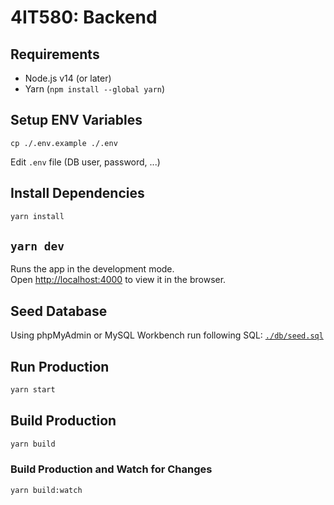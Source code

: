 # 4IT580: Backend

## Requirements

- Node.js v14 (or later)
- Yarn (`npm install --global yarn`)

## Setup ENV Variables

```
cp ./.env.example ./.env
```

Edit `.env` file (DB user, password, ...)

## Install Dependencies

```bash
yarn install
```

## `yarn dev`

Runs the app in the development mode.\
Open [http://localhost:4000](http://localhost:4000) to view it in the browser.

## Seed Database

Using phpMyAdmin or MySQL Workbench run following SQL: [`./db/seed.sql`](./db/seed.sql)

## Run Production

```bash
yarn start
```

## Build Production

```bash
yarn build
```

### Build Production and Watch for Changes

```bash
yarn build:watch
```
